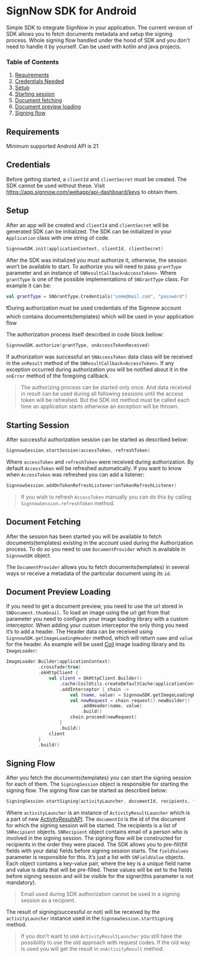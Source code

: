 # SignNow SDK for Android

Simple SDK to integrate SignNow in your application. The current version of SDK allows you to fetch documents metadata and setup the signing process. Whole signing flow handled under the hood of SDK and you don't need to handle it by yourself. Can be used with kotlin and java projects.

### <a name="table-of-contents"></a>Table of Contents

1. [Requirements](#requirements)
2. [Credentials Needed](#credentials)
3. [Setup](#setup)
4. [Starting session](#starting-session)
5. [Document fetching](#document-fetching)
6. [Document preview loading](#document-preview-loading)
7. [Signing flow](#signing-flow)
      
## <a name="requirements"></a>Requirements 

Minimum supported Android API is 21

## <a name="credentials"></a>Credentials
Before getting started, a `clientId` and `clientSecret` must be created. The SDK cannot be used without these.
Visit https://app.signnow.com/webapp/api-dashboard/keys to obtain them.

## <a name="setup"></a>Setup
After an app will be created and `clientId` and `clientSecret` will be generated SDK can be initialized.
The SDK can be initialized in your `Application` class with one string of code.

```kotlin
SignnowSDK.init(applicationContext, clientId, clientSecret)
```

After the SDK was initialized you must authorize it, otherwise, the session won’t be available to start. To authorize you will need to pass `grantType` parameter and an instance of `SNResultCallback<AccessToken>`.
Where `grantType` is one of the possible implementations of `SNGrantType` class. For example it can be:

```kotlin
val grantType = SNGrantType.Credentials("some@mail.com", "password")
```

❗During authorization must be used credentials of the Signnow account which contains documents(templates) which will be used in your application flow

The authorization process itself described in code block bellow:

```kotlin
SignnowSDK.authorize(grantType, onAccessTokenReceived)
```

If authorization was successful an `SNAccessToken` data class will be received in the `onResult` method of the `SNResultCallback<AccessToken>`. If any exception occurred during authorization you will be notified about it in the `onError` method of the foregoing callback.

> The authorizing process can be started only once. And data received in result can be used during all following sessions until the access token will be refreshed. But the SDK init method must be called each time an application starts otherwise an exception will be thrown.


## <a name="starting-session"></a>Starting Session
After successful authorization session can be started as described below:

```kotlin
SignnowSession.startSession(accessToken, refreshToken)
```

Where `accessToken` and `refreshToken` were received during authorization. By default `AccessToken` will be refreshed automatically. If you want to know when `AccessToken` was refreshed you can add a listener:

```kotlin
SignnowSession.addOnTokenRefreshListener(onTokenRefreshListener)
```

> If you wish to refresh `AccessToken` manually you can do this by calling `SignnowSession.refreshToken` method.

## <a name="document-fetching"></a>Document Fetching
After the session has been started you will be available to fetch documents(templates) existing in the account used during the Authorization process. To do so you need to use `DocumentProvider` which is available in `SignnowSDK` object.

The `DocumentProvider` allows you to fetch documents(templates) in several ways or receive a metadata of the particular document using its `id`.

## <a name="document-preview-loading"></a>Document Preview Loading
If you need to get a document preview, you need to use the url stored in `SNDocument.thumbnail`. To load an image using the url get from that parameter you need to configure your image loading library with a custom interceptor. When adding your custom interceptor the only thing you need it’s to add a header. The Header data can be received using `SignnowSDK.getImageLoadingHeader` method, which will return `name` and `value` for the header.
As example will be used [Coil](https://coil-kt.github.io/coil/) image loading library and its `ImageLoader`:

```kotlin
ImageLoader.Builder(applicationContext)
            .crossfade(true)
            .okHttpClient {
                val client = OkHttpClient.Builder()
                    .cache(CoilUtils.createDefaultCache(applicationContext))
                    .addInterceptor { chain ->
                        val (name, value) = SignnowSDK.getImageLoadingHeader(accessToken)
                        val newRequest = chain.request().newBuilder()
                            .addHeader(name, value)
                            .build()
                        chain.proceed(newRequest)
                    }
                    .build()
                client
            }
            .build()
```

## <a name="signing-flow"></a>Signing Flow
After you fetch the documents(templates) you can start the signing session for each of them. The `SigningSession` object is responsible for starting the signing flow.
The signing flow can be started as described below:

```kotlin
SigningSession.startSigning(activityLauncher, documentId, recipients, fieldValues)
```

Where `activityLauncher` is an instance of `ActivityResultLauncher` which is a part of new [ActivityResultAPI](https://developer.android.com/training/basics/intents/result). The `documentId` is the id of the document for which the signing session will be started. The recipients is a list of `SNRecipient` objects. `SNRecipient` object contains email of a person who is involved in the signing session. The signing flow will be constructed for recipients in the order they were placed.
The SDK allows you to pre-fill(fill fields with your data) fields before signing session starts. The `fieldValues` parameter is responsible for this. It’s just a list with `SNFieldValue` objects. Each object contains a key-value pair, where the key is a unique field name and value is data that will be pre-filled. These values will be set to the fields before signing session and will be visible for the signer(this parameter is not mandatory).

> Email used during SDK authorization cannot be used in a signing session as a recipient.

The result of signing(successful or not) will be received by the `activityLauncher` instance used in the `SignnowSession.startSigning` method.

> If you don't want to use `ActivityResultLauncher` you still have the possibility to use the old approach with request codes. If the old way is used you will get the result in `onActivityResult` method.
